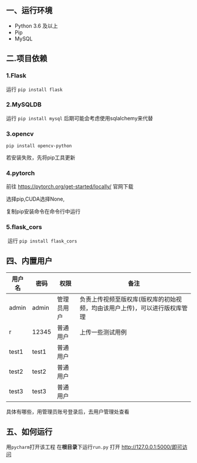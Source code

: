 ## 一、运行环境

- Python 3.6 及以上
- Pip
- MySQL

## 二.项目依赖

### 1.Flask

运行 `pip install flask`

### 2.MySQLDB

运行 `pip install mysql`
后期可能会考虑使用sqlalchemy来代替

### 3.opencv

`pip install opencv-python`

若安装失败，先将pip工具更新

### 4.pytorch

前往 https://pytorch.org/get-started/locally/ 官网下载

选择pip,CUDA选择None,

复制pip安装命令在命令行中运行

### 5.flask_cors

​    运行 `pip install flask_cors`

## 四、内置用户

| 用户名 | 密码  | 权限       | 备注                                                         |
| ------ | ----- | ---------- | ------------------------------------------------------------ |
| admin  | admin | 管理员用户 | 负责上传视频至版权库(版权库的初始视频，均由该用户上传)，可以进行版权库管理 |
| r      | 12345 | 普通用户   | 上传一些测试用例                                             |
| test1  | test1 | 普通用户   |                                                              |
| test2  | test2 | 普通用户   |                                                              |
| test3  | test3 | 普通用户   |                                                              |

具体有哪些，用管理员账号登录后，去用户管理处查看

## 五、如何运行

用`pycharm`打开该工程
在**根目录**下运行`run.py`
打开 http://127.0.0.1:5000/即可访问
